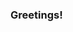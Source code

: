 ### Greetings!

<!--
**harmonicLattice/harmonicLattice** is a ✨ _special_ ✨ repository because its `README.md` (this file) appears on your GitHub profile.

Well, surprise, somehow I managed to create a new repository. I needed another one at some point anyway, so no harm done.
I just wish that I could find my way back to that fancy dashboard that promised to teach me how this site works!

In any case, I'll play along with this, and maybe clean it up later...

Here are some ideas to get you started:

- 🔭 I’m currently working on ...
Turning ideas that have running through my head since publishing RatioKey (~12 years ago) into something tangible.

- 🌱 I’m currently learning ...
Getting back up to speed with Swift and learning how Swift Playground Apps work.

- 👯 I’m looking to collaborate on ...
Yes, but I'm not holding my breath.

- 🤔 I’m looking for help with ...
Oh, how to create a high priority dispatch queue and get it to feed to the render callback from an AudioUnit, in C or Swift.

- 💬 Ask me about ...
What is a harmonic structure? What's it good for?
What is the highest common fundamental?
How does phase-based waveform generation work?

- 📫 How to reach me: ...
https://twitter.com/harmonicLattice

- 😄 Pronouns: ...
I'm not picky, although if it matters to you I'm a non-practicing heterosexual male who is old enough to be drawing Social Security.

- ⚡ Fun fact: ...
Most of what we think we know is either incomplete or just plain wrong.
-->
